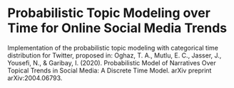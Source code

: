 # Probabilistic Topic Modeling over Time for Online Social Media Trends

Implementation of the probabilistic topic modeling with categorical time distribution for Twitter, proposed in:
Oghaz, T. A., Mutlu, E. C., Jasser, J., Yousefi, N., & Garibay, I. (2020). Probabilistic Model of Narratives Over Topical Trends in Social Media: A Discrete Time Model. arXiv preprint arXiv:2004.06793.

